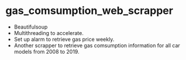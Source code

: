 # gas_comsumption_web_scrapper

* Beautifulsoup
* Multithreading to accelerate.
* Set up alarm to retrieve gas price weekly.
* Another scrapper to retrieve gas comsumption information for all car models from 2008 to 2019.
